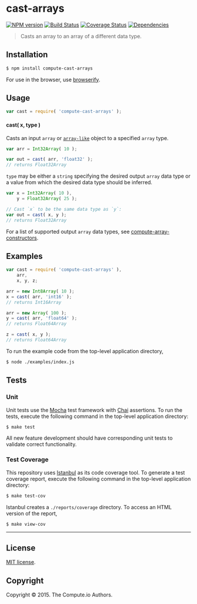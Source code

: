 cast-arrays
===
[![NPM version][npm-image]][npm-url] [![Build Status][travis-image]][travis-url] [![Coverage Status][coveralls-image]][coveralls-url] [![Dependencies][dependencies-image]][dependencies-url]

> Casts an array to an array of a different data type.


## Installation

``` bash
$ npm install compute-cast-arrays
```

For use in the browser, use [browserify](https://github.com/substack/node-browserify).


## Usage

``` javascript
var cast = require( 'compute-cast-arrays' );
```

#### cast( x, type )

Casts an input `array` or [`array-like`](https://github.com/validate-io/array-like) object to a specified `array` type.

``` javascript
var arr = Int32Array( 10 );

var out = cast( arr, 'float32' );
// returns Float32Array
```

`type` may be either a `string` specifying the desired output `array` data type or a value from which the desired data type should be inferred.

``` javascript
var x = Int32Array( 10 ),
	y = Float32Array( 25 );

// Cast `x` to be the same data type as `y`:
var out = cast( x, y );
// returns Float32Array
```

For a list of supported output `array` data types, see [compute-array-constructors](https://github.com/compute-io/array-constructors).



## Examples

``` javascript
var cast = require( 'compute-cast-arrays' ),
	arr,
	x, y, z;

arr = new Int8Array( 10 );
x = cast( arr, 'int16' );
// returns Int16Array

arr = new Array( 100 );
y = cast( arr, 'float64' );
// returns Float64Array

z = cast( x, y );
// returns Float64Array
```

To run the example code from the top-level application directory,

``` bash
$ node ./examples/index.js
```


## Tests

### Unit

Unit tests use the [Mocha](http://mochajs.org/) test framework with [Chai](http://chaijs.com) assertions. To run the tests, execute the following command in the top-level application directory:

``` bash
$ make test
```

All new feature development should have corresponding unit tests to validate correct functionality.


### Test Coverage

This repository uses [Istanbul](https://github.com/gotwarlost/istanbul) as its code coverage tool. To generate a test coverage report, execute the following command in the top-level application directory:

``` bash
$ make test-cov
```

Istanbul creates a `./reports/coverage` directory. To access an HTML version of the report,

``` bash
$ make view-cov
```


---
## License

[MIT license](http://opensource.org/licenses/MIT).


## Copyright

Copyright &copy; 2015. The Compute.io Authors.


[npm-image]: http://img.shields.io/npm/v/compute-cast-arrays.svg
[npm-url]: https://npmjs.org/package/compute-cast-arrays

[travis-image]: http://img.shields.io/travis/compute-io/cast-arrays/master.svg
[travis-url]: https://travis-ci.org/compute-io/cast-arrays

[coveralls-image]: https://img.shields.io/coveralls/compute-io/cast-arrays/master.svg
[coveralls-url]: https://coveralls.io/r/compute-io/cast-arrays?branch=master

[dependencies-image]: http://img.shields.io/david/compute-io/cast-arrays.svg
[dependencies-url]: https://david-dm.org/compute-io/cast-arrays

[dev-dependencies-image]: http://img.shields.io/david/dev/compute-io/cast-arrays.svg
[dev-dependencies-url]: https://david-dm.org/dev/compute-io/cast-arrays

[github-issues-image]: http://img.shields.io/github/issues/compute-io/cast-arrays.svg
[github-issues-url]: https://github.com/compute-io/cast-arrays/issues
